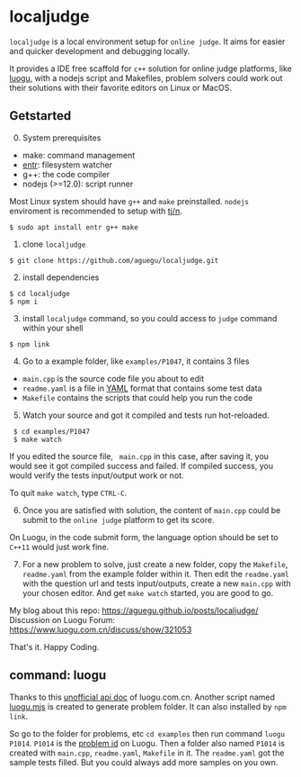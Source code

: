 localjudge
===

`localjudge` is a local environment setup for `online judge`. It aims for easier and quicker development and debugging locally.

It provides a IDE free scaffold for `c++` solution for online judge platforms, like [luogu](https://www.luogu.com.cn), with a nodejs script and Makefiles, problem solvers could work out their solutions with their favorite editors on Linux or MacOS.




Getstarted
---

0. System prerequisites

  * make: command management
  * [entr](http://eradman.com/entrproject/): filesystem watcher
  * g++: the code compiler
  * nodejs (>=12.0): script runner

  Most Linux system should have `g++` and `make` preinstalled. `nodejs` enviroment is recommended to setup with [tj/n](https://github.com/tj/n).
  ```
  $ sudo apt install entr g++ make
  ```

1. clone `localjudge`

  ```
  $ git clone https://github.com/aguegu/localjudge.git
  ```

2. install dependencies

  ```
  $ cd localjudge
  $ npm i
  ```

3. install `localjudge` command, so you could access to `judge` command within your shell

  ```
  $ npm link
  ```

4. Go to a example folder, like `examples/P1047`, it contains 3 files

  * `main.cpp` is the source code file you about to edit
  * `readme.yaml` is a file in [YAML](https://yaml.org/) format that contains some test data
  * `Makefile` contains the scripts that could help you run the code

5. Watch your source and got it compiled and tests run hot-reloaded.

  ```
   $ cd examples/P1047
   $ make watch
  ```

  If you edited the source file, ` main.cpp` in this case, after saving it, you would see it got compiled success and failed. If compiled success, you would verify the tests input/output work or not.

  To quit `make watch`, type `CTRL-C`.

6. Once you are satisfied with solution, the content of `main.cpp` could be submit to the `online judge` platform to get its score.

  On Luogu, in the code submit form, the language option should be set to `C++11` would just work fine.

7. For a new problem to solve, just create a new folder, copy the `Makefile`, `readme.yaml` from the example folder within it. Then edit the `readme.yaml` with the question url and tests input/outputs, create a new `main.cpp` with your chosen editor. And get `make watch` started, you are good to go.

  My blog about this repo: https://aguegu.github.io/posts/localjudge/
  Discussion on Luogu Forum: https://www.luogu.com.cn/discuss/show/321053

  That's it. Happy Coding.


command: luogu
---

Thanks to this [unofficial api doc](https://sjx233.github.io/luogu-api-docs/) of luogu.com.cn. Another script named [luogu.mjs](src/luogu.mjs) is created to generate problem folder. It can also installed by `npm link`.

So go to the folder for problems, etc `cd examples`
then run command `luogu P1014`. `P1014` is the [problem id](https://www.luogu.com.cn/problem/P1014) on Luogu. Then a folder also named `P1014` is created with `main.cpp`, `readme.yaml`, `Makefile` in it. The `readme.yaml` got the sample tests filled. But you could always add more samples on you own.
